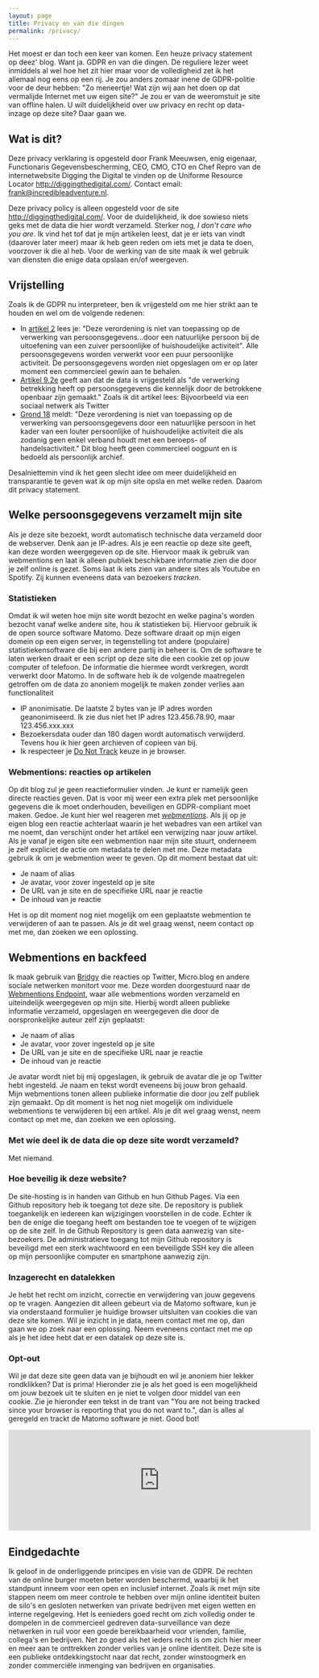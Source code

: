```yaml
---
layout: page
title: Privacy en van die dingen
permalink: /privacy/
---
```

Het moest er dan toch een keer van komen. Een heuze privacy statement op deez' blog. Want ja. GDPR en van die dingen. De reguliere lezer weet inmiddels al wel hoe het zit hier maar voor de volledigheid zet ik het allemaal nog eens op een rij. Je zou anders zomaar inene de GDPR-politie voor de deur hebben: "Zo meneertje! Wat zijn wij aan het doen op dat vermalijde Internet met uw eigen site?" Je zou er van de weeromstuit je site van offline halen. U wilt duidelijkheid over uw privacy en recht op data-inzage op deze site? Daar gaan we.

## Wat is dit?
Deze privacy verklaring is opgesteld door Frank Meeuwsen, enig eigenaar, Functionaris Gegevensbescherming, CEO, CMO, CTO en Chef Repro van de internetwebsite Digging the Digital te vinden op de Uniforme Resource Locator http://diggingthedigital.com/. Contact email: frank@incredibleadventure.nl.

Deze privacy policy is alleen opgesteld voor de site http://diggingthedigital.com/. Voor de duidelijkheid, ik doe sowieso niets geks met de data die hier wordt verzameld. Sterker nog, *I don't care who you are*. Ik vind het tof dat je mijn artikelen leest, dat je er iets van vindt (daarover later meer) maar ik heb geen reden om iets met je data te doen, voorzover ik die al heb. Voor de werking van de site maak ik wel gebruik van diensten  die enige data opslaan en/of weergeven. 

## Vrijstelling
Zoals ik de GDPR nu interpreteer, ben ik vrijgesteld om me hier strikt aan te houden en wel om de volgende redenen:

* In [artikel 2](http://www.privacy-regulation.eu/nl/artikel-2-materieel-toepassingsgebied-EU-AVG.htm) lees je: "Deze verordening is niet van toepassing op de verwerking van persoonsgegevens...door een natuurlijke persoon bij de uitoefening van een zuiver persoonlijke of huishoudelijke activiteit". Alle persoonsgegevens worden verwerkt voor een puur persoonlijke activiteit. De persoonsgegevens worden niet opgeslagen om er op later moment een commercieel gewin aan te behalen.
* [Artikel 9.2e](http://www.privacy-regulation.eu/nl/artikel-9-verwerking-van-bijzondere-categorieen-van-persoonsgegevens-EU-AVG.htm) geeft aan dat de data is vrijgesteld als "de verwerking betrekking heeft op persoonsgegevens die kennelijk door de betrokkene openbaar zijn gemaakt." Zoals ik dit artikel lees: Bijvoorbeeld via een sociaal netwerk als Twitter
* [Grond 18](http://www.privacy-regulation.eu/nl/r18.htm) meldt: "Deze verordening is niet van toepassing op de verwerking van persoonsgegevens door een natuurlijke persoon in het kader van een louter persoonlijke of huishoudelijke activiteit die als zodanig geen enkel verband houdt met een beroeps- of handelsactiviteit." Dit blog heeft geen commercieel oogpunt en is bedoeld als persoonlijk archief.

Desalniettemin vind ik het geen slecht idee om meer duidelijkheid en transparantie te geven wat ik op mijn site opsla en met welke reden. Daarom dit privacy statement.


## Welke persoonsgegevens verzamelt mijn site
Als je deze site bezoekt, wordt automatisch technische data verzameld door de webserver. Denk aan je IP-adres. Als je een reactie op deze site geeft, kan deze worden weergegeven op de site. Hiervoor maak ik gebruik van webmentions en laat ik alleen publiek beschikbare informatie zien die door je zelf online is gezet. Soms laat ik iets zien van andere sites als Youtube en Spotify. Zij kunnen eveneens data van bezoekers _tracken_. 

### Statistieken
Omdat ik wil weten hoe mijn site wordt bezocht en welke pagina's worden bezocht vanaf welke andere site, hou ik statistieken bij. Hiervoor gebruik ik de open source software Matomo. Deze software draait op mijn eigen domein op een eigen server, in tegenstelling tot andere (populaire) statistiekensoftware die bij een andere partij in beheer is. Om de software te laten werken draait er een script op deze site die een cookie zet op jouw computer of telefoon. De informatie die hiermee wordt verkregen, wordt verwerkt door Matomo. In de software heb ik de volgende maatregelen getroffen om de data zo anoniem mogelijk te maken zonder verlies aan functionaliteit

* IP anonimisatie. De laatste 2 bytes van je IP adres worden geanonimiseerd. Ik zie dus niet het IP adres 123.456.78.90, maar 123.456.xxx.xxx
* Bezoekersdata ouder dan 180 dagen wordt automatisch verwijderd. Tevens hou ik hier geen archieven of copieen van bij. 
* Ik respecteer je [Do Not Track](https://www.eff.org/issues/do-not-track) keuze in je browser. 


### Webmentions: reacties op artikelen
Op dit blog zul je geen reactieformulier vinden. Je kunt er namelijk geen directe reacties geven. Dat is voor mij weer een extra plek met persoonlijke gegevens die ik moet onderhouden, beveiligen en GDPR-compliant moet maken. Gedoe. 
Je kunt hier wel reageren met *[webmentions](/webmentions/)*. Als jij op je eigen blog een reactie achterlaat waarin je het webadres van een artikel van me noemt, dan verschijnt onder het artikel een verwijzing naar jouw artikel. Als je vanaf je eigen site een webmention naar mijn site stuurt, onderneem je zelf expliciet de actie om metadata te delen met me. Deze metadata gebruik ik om je webmention weer te geven. Op dit moment bestaat dat uit:

* Je naam of alias
* Je avatar, voor zover ingesteld op je site
* De URL van je site en de specifieke URL naar je reactie
* De inhoud van je reactie

Het is op dit moment nog niet mogelijk om een geplaatste webmention te verwijderen of aan te passen. Als je dit wel graag wenst, neem contact op met me, dan zoeken we een oplossing.

## Webmentions en backfeed
Ik maak gebruik van [Bridgy](https://brid.gy/) die reacties op Twitter, Micro.blog en andere sociale netwerken monitort voor me. Deze worden doorgestuurd naar de [Webmentions Endpoint](https://webmention.herokuapp.com/), waar alle webmentions worden verzameld en uiteindelijk weergegeven op mijn site. Hierbij wordt alleen publieke informatie verzameld, opgeslagen en weergegeven die door de oorspronkelijke auteur zelf zijn geplaatst:

* Je naam of alias
* Je avatar, voor zover ingesteld op je site
* De URL van je site en de specifieke URL naar je reactie
* De inhoud van je reactie

Je avatar wordt niet bij mij opgeslagen, ik gebruik de avatar die je op Twitter hebt ingesteld. Je naam en tekst wordt eveneens bij jouw bron gehaald. Mijn webmentions tonen alleen publieke informatie die door jou zelf publiek zijn gemaakt. Op dit moment is het nog niet mogelijk om individuele webmentions te verwijderen bij een artikel. Als je dit wel graag wenst, neem contact op met me, dan zoeken we een oplossing.


### Met wie deel ik de data die op deze site wordt verzameld?
Met niemand.

### Hoe beveilig ik deze website?
De site-hosting is in handen van Github en hun Github Pages. Via een Github repository heb ik toegang tot deze site. De repository is publiek toegankelijk en iedereen kan wijzigingen voorstellen in de code. Echter ik ben de enige die toegang heeft om bestanden toe te voegen of te wijzigen op de site zelf. In de Github Repository is geen data aanwezig van site-bezoekers. 
De administratieve toegang tot mijn Github repository is beveiligd met een sterk wachtwoord en een beveiligde SSH key die alleen op mijn persoonlijke computer en smartphone aanwezig zijn. 

### Inzagerecht en datalekken
Je hebt het recht om inzicht, correctie en verwijdering van jouw gegevens op te vragen. Aangezien dit alleen gebeurt via de Matomo software, kun je via onderstaand formulier je huidige browser uitsluiten van cookies die van deze site komen. Wil je inzicht in je data, neem contact met me op, dan gaan we op zoek naar een oplossing. Neem eveneens contact met me op als je het idee hebt dat er een datalek op deze site is. 

### Opt-out

Wil je dat deze site geen data van je bijhoudt en wil je anoniem hier lekker rondklikken? Dat is prima! Hieronder zie je als het goed is een mogelijkheid om jouw bezoek uit te sluiten en je niet te volgen door middel van een cookie. Zie je hieronder een tekst in de trant van "You are not being tracked since your browser is reporting that you do not want to.", dan is alles al geregeld en trackt de Matomo software je niet. Good bot!

<iframe style="border: 0; height: 200px; width: 600px;" src="https://stats.diggingthedigital.com/index.php?module=CoreAdminHome&action=optOut&language=en&backgroundColor=&fontColor=&fontSize=14px&fontFamily=roboto"></iframe>

## Eindgedachte

Ik geloof in de onderliggende principes en visie van de GDPR. De rechten van de online burger moeten beter worden beschermd, waarbij ik het standpunt inneem voor een open en inclusief internet. Zoals ik met mijn site stappen neem om meer controle te hebben over mijn online identiteit buiten de silo's en gesloten netwerken van private bedrijven met eigen wetten en interne regelgeving. Het is eenieders goed recht om zich volledig onder te dompelen in de commercieel gedreven data-surveillance van deze netwerken in ruil voor een goede bereikbaarheid voor vrienden, familie, collega's en bedrijven. Net zo goed als het ieders recht is om zich hier meer en meer aan te onttrekken zonder verlies van je online identiteit. Deze site is een publieke ontdekkingstocht naar dat recht, zonder winstoogmerk en zonder commerciële inmenging van bedrijven en organisaties. 
